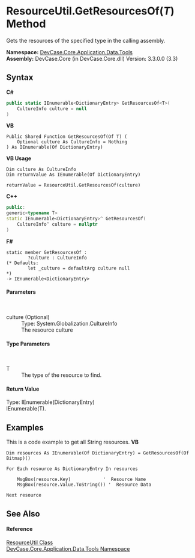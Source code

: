 # ResourceUtil.GetResourcesOf(*T*) Method 
 

Gets the resources of the specified type in the calling assembly.

**Namespace:**&nbsp;<a href="N_DevCase_Core_Application_Data_Tools">DevCase.Core.Application.Data.Tools</a><br />**Assembly:**&nbsp;DevCase.Core (in DevCase.Core.dll) Version: 3.3.0.0 (3.3)

## Syntax

**C#**<br />
``` C#
public static IEnumerable<DictionaryEntry> GetResourcesOf<T>(
	CultureInfo culture = null
)

```

**VB**<br />
``` VB
Public Shared Function GetResourcesOf(Of T) ( 
	Optional culture As CultureInfo = Nothing
) As IEnumerable(Of DictionaryEntry)
```

**VB Usage**<br />
``` VB Usage
Dim culture As CultureInfo
Dim returnValue As IEnumerable(Of DictionaryEntry)

returnValue = ResourceUtil.GetResourcesOf(culture)
```

**C++**<br />
``` C++
public:
generic<typename T>
static IEnumerable<DictionaryEntry>^ GetResourcesOf(
	CultureInfo^ culture = nullptr
)
```

**F#**<br />
``` F#
static member GetResourcesOf : 
        ?culture : CultureInfo 
(* Defaults:
        let _culture = defaultArg culture null
*)
-> IEnumerable<DictionaryEntry> 

```


#### Parameters
&nbsp;<dl><dt>culture (Optional)</dt><dd>Type: System.Globalization.CultureInfo<br />The resource culture</dd></dl>

#### Type Parameters
&nbsp;<dl><dt>T</dt><dd>The type of the resource to find.</dd></dl>

#### Return Value
Type: IEnumerable(DictionaryEntry)<br />IEnumerable(T).

## Examples
This is a code example to get all String resources. 
**VB**<br />
``` VB
Dim resources As IEnumerable(Of DictionaryEntry) = GetResourcesOf(Of Bitmap)()

For Each resource As DictionaryEntry In resources

    MsgBox(resource.Key)            '  Resource Name
    MsgBox(resource.Value.ToString()) '  Resource Data

Next resource
```


## See Also


#### Reference
<a href="T_DevCase_Core_Application_Data_Tools_ResourceUtil">ResourceUtil Class</a><br /><a href="N_DevCase_Core_Application_Data_Tools">DevCase.Core.Application.Data.Tools Namespace</a><br />